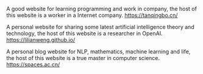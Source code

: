 A good website for learning programming and work in company, the host of this website is a worker in a Internet company.
https://tanqingbo.cn/

A personal website for sharing some latest artificial intelligence theory and technology, the host of this website is a researcher in OpenAI.
https://lilianweng.github.io/

A personal blog website for NLP, mathematics, machine learning and life, the host of this website is a true master in computer science.
https://spaces.ac.cn/
